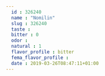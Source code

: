 ```yaml
---
  id : 326240
  name : "Nomilin"
  slug : 326240
  taste : 
  bitter : 0
  odor : 
  natural : 1
  flavor_profile : bitter
  fema_flavor_profile : 
  date : 2019-03-26T08:47:11+01:00
---
```



